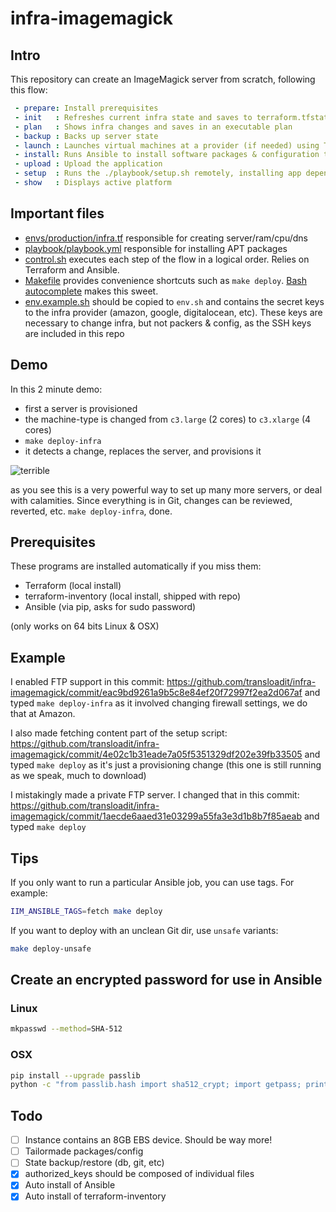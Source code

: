 # infra-imagemagick

## Intro

This repository can create an ImageMagick server from scratch, following this flow:

```yaml
 - prepare: Install prerequisites
 - init   : Refreshes current infra state and saves to terraform.tfstate
 - plan   : Shows infra changes and saves in an executable plan
 - backup : Backs up server state
 - launch : Launches virtual machines at a provider (if needed) using Terraform's ./infra.tf
 - install: Runs Ansible to install software packages & configuration templates
 - upload : Upload the application
 - setup  : Runs the ./playbook/setup.sh remotely, installing app dependencies and starting it
 - show   : Displays active platform
```

## Important files

 - [envs/production/infra.tf](envs/production/infra.tf) responsible for creating server/ram/cpu/dns
 - [playbook/playbook.yml](playbook/playbook.yml) responsible for installing APT packages
 - [control.sh](control.sh) executes each step of the flow in a logical order. Relies on Terraform and Ansible.
 - [Makefile](Makefile) provides convenience shortcuts such as `make deploy`. [Bash autocomplete](http://blog.jeffterrace.com/2012/09/bash-completion-for-mac-os-x.html) makes this sweet.
 - [env.example.sh](env.example.sh) should be copied to `env.sh` and contains the secret keys to the infra provider (amazon, google, digitalocean, etc). These keys are necessary to change infra, but not packers & config, as the SSH keys are included in this repo

## Demo

In this 2 minute demo:

 - first a server is provisioned 
 - the machine-type is changed from `c3.large` (2 cores) to `c3.xlarge` (4 cores)
 - `make deploy-infra`
 - it detects a change, replaces the server, and provisions it

![terrible](https://cloud.githubusercontent.com/assets/26752/9314635/64b6be5c-452a-11e5-8d00-74e0b023077e.gif)

as you see this is a very powerful way to set up many more servers, or deal with calamities. Since everything is in Git, changes can be reviewed, reverted, etc. `make deploy-infra`, done.

## Prerequisites

These programs are installed automatically if you miss them:

 - Terraform (local install)
 - terraform-inventory (local install, shipped with repo)
 - Ansible (via pip, asks for sudo password) 
 
(only works on 64 bits Linux & OSX)

## Example

I enabled FTP support in this commit:
https://github.com/transloadit/infra-imagemagick/commit/eac9bd9261a9b5c8e84ef20f72997f2ea2d067af
and typed `make deploy-infra` as it involved changing firewall settings, we do that at Amazon.

I also made fetching content part of the setup script:
https://github.com/transloadit/infra-imagemagick/commit/4e02c1b31eade7a05f5351329df202e39fb33505
and typed `make deploy` as it's just a provisioning change (this one is still running as we speak, much to download)

I mistakingly made a private FTP server. I changed that in this commit:
https://github.com/transloadit/infra-imagemagick/commit/1aecde6aaed31e03299a55fa3e3d1b8b7f85aeab
and typed `make deploy`

## Tips

If you only want to run a particular Ansible job, you can use tags. For example:

```bash
IIM_ANSIBLE_TAGS=fetch make deploy
```

If you want to deploy with an unclean Git dir, use `unsafe` variants:

```bash
make deploy-unsafe
```

## Create an encrypted password for use in Ansible

### Linux 

```bash
mkpasswd --method=SHA-512
```

### OSX 

```bash
pip install --upgrade passlib
python -c "from passlib.hash import sha512_crypt; import getpass; print sha512_crypt.encrypt(getpass.getpass())"
```

## Todo

- [ ] Instance contains an 8GB EBS device. Should be way more!
- [ ] Tailormade packages/config
- [ ] State backup/restore (db, git, etc)
- [x] authorized_keys should be composed of individual files
- [x] Auto install of Ansible
- [x] Auto install of terraform-inventory
